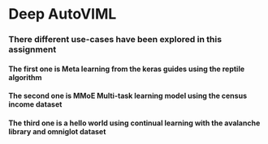 # Deep AutoVIML
### There different use-cases have been explored in this assignment
#### The first one is Meta learning from the keras guides using the reptile algorithm
#### The second one is MMoE Multi-task learning model using the census income dataset
#### The third one is a hello world using continual learning with the avalanche library and omniglot dataset
